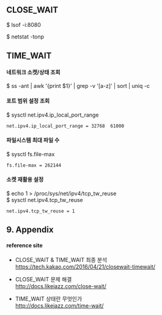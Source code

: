 
## CLOSE_WAIT

$ lsof -i:8080

$ netstat -tonp

## TIME_WAIT

#### 네트워크 소켓/상태 조회
$ ss -ant | awk '{print $1}' | grep -v '[a-z]' | sort | uniq -c


#### 포트 범위 설정 조회
$ sysctl net.ipv4.ip_local_port_range  
```
net.ipv4.ip_local_port_range = 32768  61000
```

#### 파일시스템 최대 파일 수
$ sysctl fs.file-max  
```
fs.file-max = 262144
```

#### 소켓 재활용 설정
$ echo 1 > /proc/sys/net/ipv4/tcp_tw_reuse  
$ sysctl net.ipv4.tcp_tw_reuse  
```
net.ipv4.tcp_tw_reuse = 1
```




## 9. Appendix

#### reference site

* CLOSE_WAIT & TIME_WAIT 최종 분석  
https://tech.kakao.com/2016/04/21/closewait-timewait/

* CLOSE_WAIT 문제 해결  
http://docs.likejazz.com/close-wait/

* TIME_WAIT 상태란 무엇인가  
http://docs.likejazz.com/time-wait/
